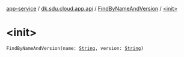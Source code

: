 [app-service](../../index.md) / [dk.sdu.cloud.app.api](../index.md) / [FindByNameAndVersion](index.md) / [&lt;init&gt;](./-init-.md)

# &lt;init&gt;

`FindByNameAndVersion(name: `[`String`](https://kotlinlang.org/api/latest/jvm/stdlib/kotlin/-string/index.html)`, version: `[`String`](https://kotlinlang.org/api/latest/jvm/stdlib/kotlin/-string/index.html)`)`